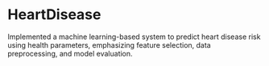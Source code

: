 # HeartDisease
 Implemented a machine learning-based system to predict  heart disease risk using health parameters, emphasizing feature selection, data preprocessing, and model evaluation.
